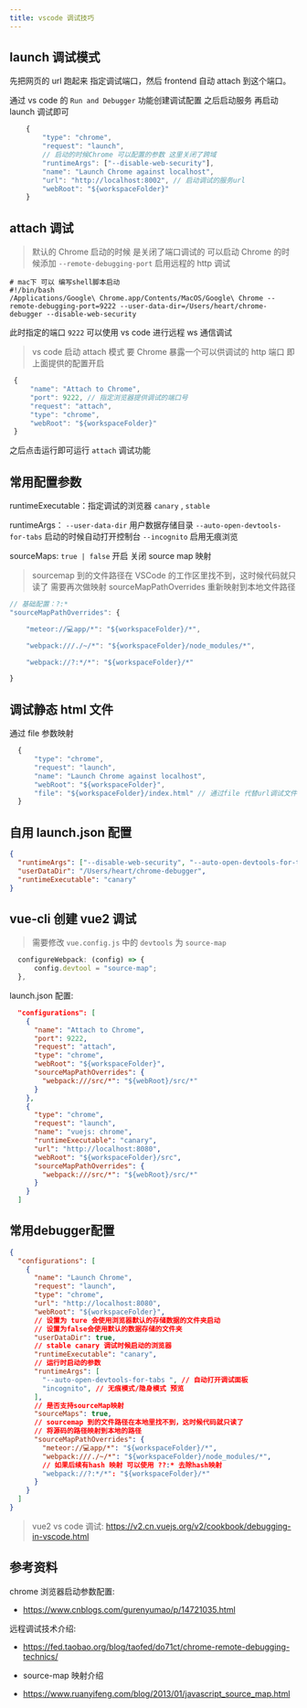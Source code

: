```yaml
---
title: vscode 调试技巧
---
```


## launch 调试模式

先把网页的 url 跑起来 指定调试端口，然后 frontend 自动 attach 到这个端口。

通过 vs code 的 `Run and Debugger` 功能创建调试配置 之后启动服务 再启动 launch 调试即可

```js
    {
        "type": "chrome",
        "request": "launch",
        // 启动的时候Chrome 可以配置的参数 这里关闭了跨域
        "runtimeArgs": ["--disable-web-security"],
        "name": "Launch Chrome against localhost",
        "url": "http://localhost:8002", // 启动调试的服务url
        "webRoot": "${workspaceFolder}"
    }
```

## attach 调试

> 默认的 Chrome 启动的时候 是关闭了端口调试的 可以启动 Chrome 的时候添加 `--remote-debugging-port` 启用远程的 http 调试

```shell
# mac下 可以 编写shell脚本启动
#!/bin/bash
/Applications/Google\ Chrome.app/Contents/MacOS/Google\ Chrome --remote-debugging-port=9222 --user-data-dir=/Users/heart/chrome-debugger --disable-web-security
```

此时指定的端口 `9222` 可以使用 vs code 进行远程 ws 通信调试

> vs code 启动 attach 模式 要 Chrome 暴露一个可以供调试的 http 端口 即上面提供的配置开启

```js
 {
     "name": "Attach to Chrome",
     "port": 9222, // 指定浏览器提供调试的端口号
     "request": "attach",
     "type": "chrome",
     "webRoot": "${workspaceFolder}"
 }
```

之后点击运行即可运行 `attach` 调试功能

## 常用配置参数

runtimeExecutable：指定调试的浏览器
`canary` , `stable`

runtimeArgs：
`--user-data-dir` 用户数据存储目录
`--auto-open-devtools-for-tabs` 启动的时候自动打开控制台
`--incognito` 启用无痕浏览

sourceMaps:
`true | false` 开启 关闭 source map 映射

> sourcemap 到的文件路径在 VSCode 的工作区里找不到，这时候代码就只读了 需要再次做映射
> sourceMapPathOverrides 重新映射到本地文件路径

```js
// 基础配置：?:*
"sourceMapPathOverrides": {

    "meteor://💻app/*": "${workspaceFolder}/*",

    "webpack:///./~/*": "${workspaceFolder}/node_modules/*",

    "webpack://?:*/*": "${workspaceFolder}/*"

}
```

## 调试静态 html 文件

通过 file 参数映射

```js
  {
      "type": "chrome",
      "request": "launch",
      "name": "Launch Chrome against localhost",
      "webRoot": "${workspaceFolder}",
      "file": "${workspaceFolder}/index.html" // 通过file 代替url调试文件
  }
```

## 自用 launch.json 配置

```json
{
  "runtimeArgs": ["--disable-web-security", "--auto-open-devtools-for-tabs"],
  "userDataDir": "/Users/heart/chrome-debugger",
  "runtimeExecutable": "canary"
}
```

## vue-cli 创建 vue2 调试

> 需要修改 `vue.config.js` 中的 `devtools` 为 `source-map`

```js
  configureWebpack: (config) => {
      config.devtool = "source-map";
  },
```

launch.json 配置:

```json
  "configurations": [
    {
      "name": "Attach to Chrome",
      "port": 9222,
      "request": "attach",
      "type": "chrome",
      "webRoot": "${workspaceFolder}",
      "sourceMapPathOverrides": {
        "webpack:///src/*": "${webRoot}/src/*"
      }
    },
    {
      "type": "chrome",
      "request": "launch",
      "name": "vuejs: chrome",
      "runtimeExecutable": "canary",
      "url": "http://localhost:8080",
      "webRoot": "${workspaceFolder}/src",
      "sourceMapPathOverrides": {
        "webpack:///src/*": "${webRoot}/src/*"
      }
    }
  ]
```

## 常用debugger配置

```json
{
  "configurations": [
    {
      "name": "Launch Chrome",
      "request": "launch",
      "type": "chrome",
      "url": "http://localhost:8080",
      "webRoot": "${workspaceFolder}",
      // 设置为 ture 会使用浏览器默认的存储数据的文件夹启动
      // 设置为false会使用默认的数据存储的文件夹
      "userDataDir": true,
      // stable canary 调试时候启动的浏览器
      "runtimeExecutable": "canary",
      // 运行时启动的参数
      "runtimeArgs": [
        "--auto-open-devtools-for-tabs ", // 自动打开调试面板
        "incognito", // 无痕模式/隐身模式 预览
      ],
      // 是否支持sourceMap映射
      "sourceMaps": true,
      // sourcemap 到的文件路径在本地里找不到，这时候代码就只读了
      // 将源码的路径映射到本地的路径
      "sourceMapPathOverrides": {
        "meteor://💻app/*": "${workspaceFolder}/*",
        "webpack:///./~/*": "${workspaceFolder}/node_modules/*",
        // 如果后续有hash 映射 可以使用 ??:* 去除hash映射
        "webpack://?:*/*": "${workspaceFolder}/*"
      }
    }
  ]
}
```

> vue2 vs code 调试:
> <https://v2.cn.vuejs.org/v2/cookbook/debugging-in-vscode.html>

## 参考资料

chrome 浏览器启动参数配置:

* <https://www.cnblogs.com/gurenyumao/p/14721035.html>

远程调试技术介绍:

* <https://fed.taobao.org/blog/taofed/do71ct/chrome-remote-debugging-technics/>

* source-map 映射介绍
* <https://www.ruanyifeng.com/blog/2013/01/javascript_source_map.html>
